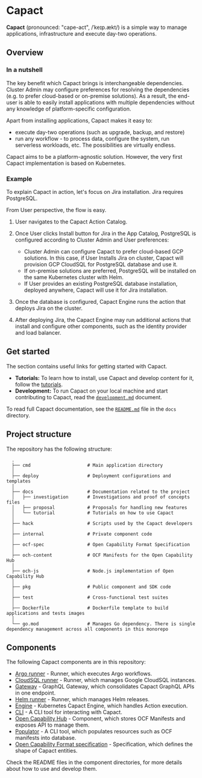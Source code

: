 # Capact

**Capact** (pronounced: "cape-act", /ˈkeɪp.ækt/) is a simple way to manage applications, infrastructure and execute day-two operations.

## Overview

### In a nutshell

The key benefit which Capact brings is interchangeable dependencies. Cluster Admin may configure preferences for resolving the dependencies (e.g. to prefer cloud-based or on-premise solutions). As a result, the end-user is able to easily install applications with multiple dependencies without any knowledge of platform-specific configuration.

Apart from installing applications, Capact makes it easy to:
- execute day-two operations (such as upgrade, backup, and restore)
- run any workflow - to process data, configure the system, run serverless workloads, etc. The possibilities are virtually endless.

Capact aims to be a platform-agnostic solution. However, the very first Capact implementation is based on Kubernetes.

### Example

To explain Capact in action, let's focus on Jira installation. Jira requires PostgreSQL.

From User perspective, the flow is easy.

1. User navigates to the Capact Action Catalog.
2. Once User clicks Install button for Jira in the App Catalog, PostgreSQL is configured according to Cluster Admin and User preferences:
   
   - Cluster Admin can configure Capact to prefer cloud-based GCP solutions. In this case, if User Installs Jira on cluster, Capact will provision GCP CloudSQL for PostgreSQL database and use it.
   - If on-premise solutions are preferred, PostgreSQL will be installed on the same Kubernetes cluster with Helm.
   - If User provides an existing PostgreSQL database installation, deployed anywhere, Capact will use it for Jira installation.
   
3. Once the database is configured, Capact Engine runs the action that deploys Jira on the cluster.
4. After deploying Jira, the Capact Engine may run additional actions that install and configure other components, such as the identity provider and load balancer.

## Get started

The section contains useful links for getting started with Capact.

- **Tutorials:** To learn how to install, use Capact and develop content for it, follow the [tutorials](./docs/tutorial).
- **Development:** To run Capact on your local machine and start contributing to Capact, read the [`development.md`](./docs/development.md) document.

To read full Capact documentation, see the [`README.md`](./docs/README.md) file in the `docs` directory.

## Project structure

The repository has the following structure:

```
  .
  ├── cmd                     # Main application directory
  │
  ├── deploy                  # Deployment configurations and templates
  │
  ├── docs                    # Documentation related to the project
  │   ├── investigation       # Investigations and proof of concepts files
  │   ├── proposal            # Proposals for handling new features
  │   └── tutorial            # Tutorials on how to use Capact
  │
  ├── hack                    # Scripts used by the Capact developers
  │
  ├── internal                # Private component code
  │
  ├── ocf-spec                # Open Capability Format Specification
  │
  ├── och-content             # OCF Manifests for the Open Capability Hub
  │
  ├── och-js                  # Node.js implementation of Open Capability Hub
  │
  ├── pkg                     # Public component and SDK code
  │
  ├── test                    # Cross-functional test suites
  │
  ├── Dockerfile              # Dockerfile template to build applications and tests images
  │
  └── go.mod                  # Manages Go dependency. There is single dependency management across all components in this monorepo
```

## Components

The following Capact components are in this repository:
- [Argo runner](./cmd/argo-runner) - Runner, which executes Argo workflows.
- [CloudSQL runner](./cmd/cloudsql-runner) - Runner, which manages Google CloudSQL instances.
- [Gateway](./cmd/gateway) - GraphQL Gateway, which consolidates Capact GraphQL APIs in one endpoint.
- [Helm runner](./cmd/helm-runner) - Runner, which manages Helm releases.
- [Engine](./cmd/k8s-engine) - Kubernetes Capact Engine, which handles Action execution.
- [CLI](./cmd/ocftool) - A CLI tool for interacting with Capact.
- [Open Capability Hub](./och-js) - Component, which stores OCF Manifests and exposes API to manage them.
- [Populator](./cmd/populator) - A CLI tool, which populates resources such as OCF manifests into database.
- [Open Capability Format specification](./ocf-spec) - Specification, which defines the shape of Capact entities.

Check the README files in the component directories, for more details about how to use and develop them.
